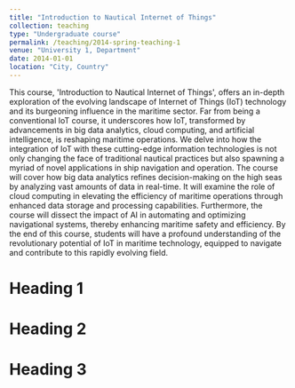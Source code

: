 ```yaml
---
title: "Introduction to Nautical Internet of Things"
collection: teaching
type: "Undergraduate course"
permalink: /teaching/2014-spring-teaching-1
venue: "University 1, Department"
date: 2014-01-01
location: "City, Country"
---
```


This course, 'Introduction to Nautical Internet of Things', offers an in-depth exploration of the evolving landscape of Internet of Things (IoT) technology and its burgeoning influence in the maritime sector. Far from being a conventional IoT course, it underscores how IoT, transformed by advancements in big data analytics, cloud computing, and artificial intelligence, is reshaping maritime operations. We delve into how the integration of IoT with these cutting-edge information technologies is not only changing the face of traditional nautical practices but also spawning a myriad of novel applications in ship navigation and operation. The course will cover how big data analytics refines decision-making on the high seas by analyzing vast amounts of data in real-time. It will examine the role of cloud computing in elevating the efficiency of maritime operations through enhanced data storage and processing capabilities. Furthermore, the course will dissect the impact of AI in automating and optimizing navigational systems, thereby enhancing maritime safety and efficiency. By the end of this course, students will have a profound understanding of the revolutionary potential of IoT in maritime technology, equipped to navigate and contribute to this rapidly evolving field.

Heading 1
======

Heading 2
======

Heading 3
======